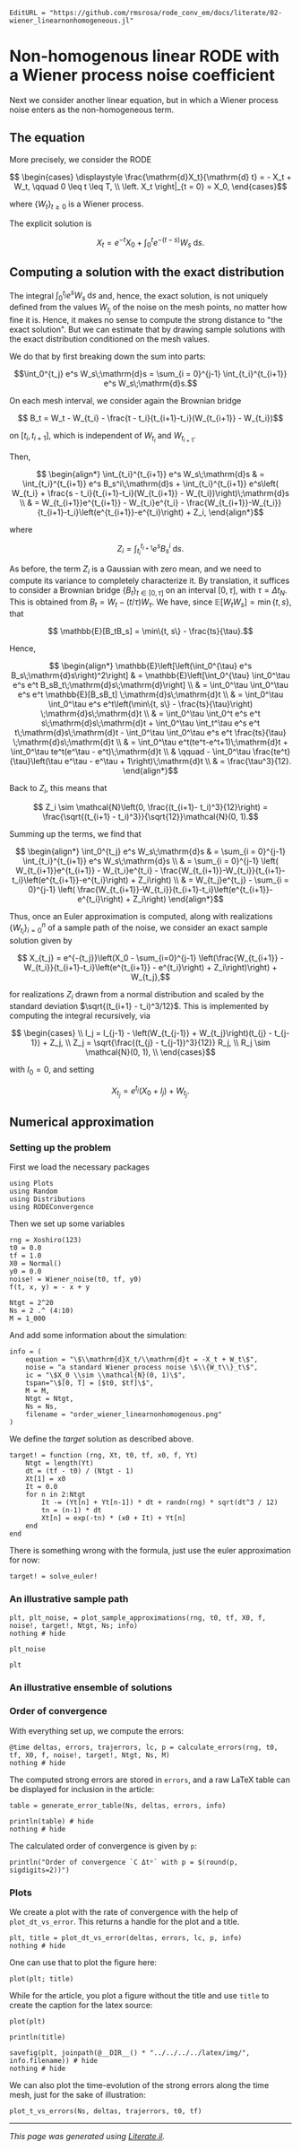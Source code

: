 ```@meta
EditURL = "https://github.com/rmsrosa/rode_conv_em/docs/literate/02-wiener_linearnonhomogeneous.jl"
```

# Non-homogenous linear RODE with a Wiener process noise coefficient

Next we consider another linear equation, but in which a Wiener process noise enters as the non-homogeneous term.

## The equation

More precisely, we consider the RODE
```math
  \begin{cases}
    \displaystyle \frac{\mathrm{d}X_t}{\mathrm{d} t} = - X_t + W_t, \qquad 0 \leq t \leq T, \\
  \left. X_t \right|_{t = 0} = X_0,
  \end{cases}
```
where $\{W_t\}_{t\geq 0}$ is a Wiener process.

The explicit solution is
```math
  X_t = e^{-t}X_0 + \int_0^t e^{-(t-s)}W_s\;\mathrm{d}s.
```

## Computing a solution with the exact distribution

The integral $\int_0^{t_j} e^s W_s\;\mathrm{d}s$ and, hence, the exact solution, is not uniquely defined from the values $W_{t_j}$ of the noise on the mesh points, no matter how fine it is. Hence, it makes no sense to compute the strong distance to "the exact solution". But we can estimate that by drawing sample solutions with the exact distribution conditioned on the mesh values.

We do that by first breaking down the sum into parts:
```math
\int_0^{t_j} e^s W_s\;\mathrm{d}s = \sum_{i = 0}^{j-1} \int_{t_i}^{t_{i+1}} e^s W_s\;\mathrm{d}s.
```

On each mesh interval, we consider again the Brownian bridge
```math
  B_t = W_t - W_{t_i} - \frac{t - t_i}{t_{i+1}-t_i}(W_{t_{i+1}} - W_{t_i})
```
on $[t_i, t_{i+1}]$, which is independent of $W_{t_i}$ and $W_{t_{i+1}}$.

Then,
```math
  \begin{align*}
      \int_{t_i}^{t_{i+1}} e^s W_s\;\mathrm{d}s & = \int_{t_i}^{t_{i+1}} e^s B_s^i\;\mathrm{d}s + \int_{t_i}^{t_{i+1}} e^s\left( W_{t_i} + \frac{s - t_i}{t_{i+1}-t_i}(W_{t_{i+1}} - W_{t_i})\right)\;\mathrm{d}s \\
      & = W_{t_{i+1}}e^{t_{i+1}} - W_{t_i}e^{t_i} - \frac{W_{t_{i+1}}-W_{t_i}}{t_{i+1}-t_i}\left(e^{t_{i+1}}-e^{t_i}\right) + Z_i,
  \end{align*}
```
where
```math
    Z_i = \int_{t_i}^{t_{i+1}} e^s B_s^i\;\mathrm{d}s.
```

As before, the term $Z_i$ is a Gaussian with zero mean, and we need to compute its variance to completely characterize it. By translation, it suffices to consider a Brownian bridge $\{B_t\}_{t\in [0, \tau]}$ on an interval $[0, \tau]$, with $\tau = \Delta t_N$. This is obtained from $B_t = W_t - (t/\tau)W_\tau$. We have, since $\mathbb{E}[W_tW_s] = \min\{t, s\}$, that
```math
   \mathbb{E}[B_tB_s] = \min\{t, s\} - \frac{ts}{\tau}.
```
Hence,
```math
      \begin{align*}
      \mathbb{E}\left[\left(\int_0^{\tau} e^s B_s\;\mathrm{d}s\right)^2\right] & = \mathbb{E}\left[\int_0^{\tau} \int_0^\tau e^s e^t B_sB_t\;\mathrm{d}s\;\mathrm{d}\right] \\
      & = \int_0^\tau \int_0^\tau e^s e^t \mathbb{E}[B_sB_t] \;\mathrm{d}s\;\mathrm{d}t \\
      & = \int_0^\tau \int_0^\tau e^s e^t\left(\min\{t, s\} - \frac{ts}{\tau}\right) \;\mathrm{d}s\;\mathrm{d}t \\
      & = \int_0^\tau \int_0^t e^s e^t s\;\mathrm{d}s\;\mathrm{d}t + \int_0^\tau \int_t^\tau e^s e^t t\;\mathrm{d}s\;\mathrm{d}t - \int_0^\tau \int_0^\tau e^s e^t \frac{ts}{\tau} \;\mathrm{d}s\;\mathrm{d}t \\
      & = \int_0^\tau e^t(te^t-e^t+1)\;\mathrm{d}t + \int_0^\tau te^t(e^\tau - e^t)\;\mathrm{d}t \\
      & \qquad - \int_0^\tau \frac{te^t}{\tau}\left(\tau e^\tau - e^\tau + 1\right)\;\mathrm{d}t \\
      & = \frac{\tau^3}{12}.
  \end{align*}
```

Back to $Z_i$, this means that
```math
     Z_i \sim \mathcal{N}\left(0, \frac{(t_{i+1}- t_i)^3}{12}\right) = \frac{\sqrt{(t_{i+1} - t_i)^3}}{\sqrt{12}}\mathcal{N}(0, 1).
```

Summing up the terms, we find that
```math
  \begin{align*}
      \int_0^{t_j} e^s W_s\;\mathrm{d}s & = \sum_{i = 0}^{j-1} \int_{t_i}^{t_{i+1}} e^s W_s\;\mathrm{d}s \\
      & = \sum_{i = 0}^{j-1} \left( W_{t_{i+1}}e^{t_{i+1}} - W_{t_i}e^{t_i} - \frac{W_{t_{i+1}}-W_{t_i}}{t_{i+1}-t_i}\left(e^{t_{i+1}}-e^{t_i}\right) + Z_i\right) \\
      & = W_{t_j}e^{t_j} - \sum_{i = 0}^{j-1} \left( \frac{W_{t_{i+1}}-W_{t_i}}{t_{i+1}-t_i}\left(e^{t_{i+1}}-e^{t_i}\right) + Z_i\right)
  \end{align*}
```

Thus, once an Euler approximation is computed, along with realizations $\{W_{t_i}\}_{i=0}^n$ of a sample path of the noise, we consider an exact sample solution given by
```math
  X_{t_j} = e^{-{t_j}}\left(X_0 - \sum_{i=0}^{j-1} \left(\frac{W_{t_{i+1}} - W_{t_i}}{t_{i+1}-t_i}\left(e^{t_{i+1}} - e^{t_i}\right) + Z_i\right)\right) + W_{t_j},
```
for realizations $Z_i$ drawn from a normal distribution and scaled by the standard deviation $\sqrt{(t_{i+1} - t_i)^3/12}$. This is implemented by computing the integral recursively, via
```math
    \begin{cases} \\
        I_j = I_{j-1} - \left(W_{t_{j-1}} + W_{t_j}\right)(t_{j} - t_{j-1}) + Z_j, \\
        Z_j = \sqrt{\frac{(t_{j} - t_{j-1})^3}{12}} R_j, \\
        R_j \sim \mathcal{N}(0, 1), \\
    \end{cases}
```
with $I_0 = 0$, and setting
```math
  X_{t_j} = e^{t_j}\left(X_0 + I_j\right) + W_{t_j}.
```

## Numerical approximation

### Setting up the problem

First we load the necessary packages

````@example 02-wiener_linearnonhomogeneous
using Plots
using Random
using Distributions
using RODEConvergence
````

Then we set up some variables

````@example 02-wiener_linearnonhomogeneous
rng = Xoshiro(123)
t0 = 0.0
tf = 1.0
X0 = Normal()
y0 = 0.0
noise! = Wiener_noise(t0, tf, y0)
f(t, x, y) = - x + y

Ntgt = 2^20
Ns = 2 .^ (4:10)
M = 1_000
````

And add some information about the simulation:

````@example 02-wiener_linearnonhomogeneous
info = (
    equation = "\$\\mathrm{d}X_t/\\mathrm{d}t = -X_t + W_t\$",
    noise = "a standard Wiener process noise \$\\{W_t\\}_t\$",
    ic = "\$X_0 \\sim \\mathcal{N}(0, 1)\$",
    tspan="\$[0, T] = [$t0, $tf]\$",
    M = M,
    Ntgt = Ntgt,
    Ns = Ns,
    filename = "order_wiener_linearnonhomogenous.png"
)
````

We define the *target* solution as described above.

````@example 02-wiener_linearnonhomogeneous
target! = function (rng, Xt, t0, tf, x0, f, Yt)
    Ntgt = length(Yt)
    dt = (tf - t0) / (Ntgt - 1)
    Xt[1] = x0
    It = 0.0
    for n in 2:Ntgt
        It -= (Yt[n] + Yt[n-1]) * dt + randn(rng) * sqrt(dt^3 / 12)
        tn = (n-1) * dt
        Xt[n] = exp(-tn) * (x0 + It) + Yt[n]
    end
end
````

There is something wrong with the formula, just use the euler approximation for now:

````@example 02-wiener_linearnonhomogeneous
target! = solve_euler!
````

### An illustrative sample path

````@example 02-wiener_linearnonhomogeneous
plt, plt_noise, = plot_sample_approximations(rng, t0, tf, X0, f, noise!, target!, Ntgt, Ns; info)
nothing # hide
````

````@example 02-wiener_linearnonhomogeneous
plt_noise
````

````@example 02-wiener_linearnonhomogeneous
plt
````

### An illustrative ensemble of solutions

### Order of convergence

With everything set up, we compute the errors:

````@example 02-wiener_linearnonhomogeneous
@time deltas, errors, trajerrors, lc, p = calculate_errors(rng, t0, tf, X0, f, noise!, target!, Ntgt, Ns, M)
nothing # hide
````

The computed strong errors are stored in `errors`, and a raw LaTeX table can be displayed for inclusion in the article:

````@example 02-wiener_linearnonhomogeneous
table = generate_error_table(Ns, deltas, errors, info)

println(table) # hide
nothing # hide
````

The calculated order of convergence is given by `p`:

````@example 02-wiener_linearnonhomogeneous
println("Order of convergence `C Δtᵖ` with p = $(round(p, sigdigits=2))")
````

### Plots

We create a plot with the rate of convergence with the help of `plot_dt_vs_error`. This returns a handle for the plot and a title.

````@example 02-wiener_linearnonhomogeneous
plt, title = plot_dt_vs_error(deltas, errors, lc, p, info)
nothing # hide
````

One can use that to plot the figure here:

````@example 02-wiener_linearnonhomogeneous
plot(plt; title)
````

While for the article, you plot a figure without the title and use `title` to create the caption for the latex source:

````@example 02-wiener_linearnonhomogeneous
plot(plt)

println(title)
````

````@example 02-wiener_linearnonhomogeneous
savefig(plt, joinpath(@__DIR__() * "../../../../latex/img/", info.filename)) # hide
nothing # hide
````

We can also plot the time-evolution of the strong errors along the time mesh, just for the sake of illustration:

````@example 02-wiener_linearnonhomogeneous
plot_t_vs_errors(Ns, deltas, trajerrors, t0, tf)
````

---

*This page was generated using [Literate.jl](https://github.com/fredrikekre/Literate.jl).*

